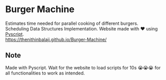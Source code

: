 # Burger Machine 

Estimates time needed for parallel cooking of different burgers.   
Scheduling Data Structures Implementation. Website made with ❤️ using [Pyscript](https://pyscript.net/).   
https://thenithinbalaji.github.io/Burger-Machine/

## Note
Made with Pyscript. Wait for the website to load scripts for 10s 😭😭😭 for all functionalities to work as intended. 
